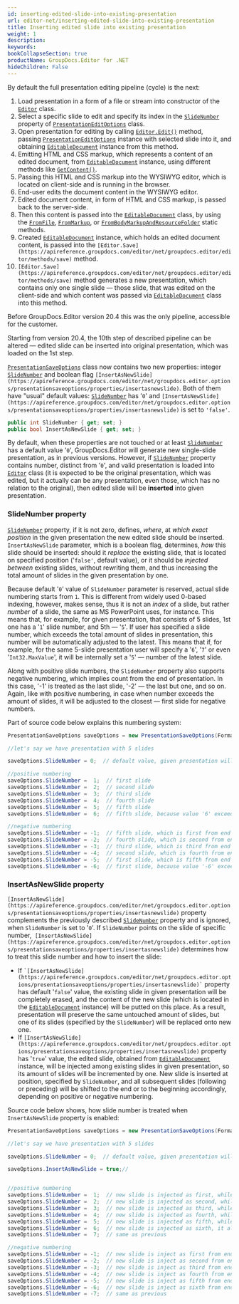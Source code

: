 ```yaml
---
id: inserting-edited-slide-into-existing-presentation
url: editor-net/inserting-edited-slide-into-existing-presentation
title: Inserting edited slide into existing presentation
weight: 1
description: 
keywords: 
bookCollapseSection: true
productName: GroupDocs.Editor for .NET
hideChildren: False
---
```

By default the full presentation editing pipeline (cycle) is the next:

1.  Load presentation in a form of a file or stream into constructor of the [`Editor`](https://apireference.groupdocs.com/editor/net/groupdocs.editor/editor) class.
2.  Select a specific slide to edit and specify its index in the [`SlideNumber`](https://apireference.groupdocs.com/editor/net/groupdocs.editor.options/presentationeditoptions/properties/slidenumber) property of [`PresentationEditOptions`](https://apireference.groupdocs.com/editor/net/groupdocs.editor.options/presentationeditoptions) class.
3.  Open presentation for editing by calling [`Editor.Edit()`](https://apireference.groupdocs.com/editor/net/groupdocs.editor/editor/methods/edit) method, passing [`PresentationEditOptions`](https://apireference.groupdocs.com/editor/net/groupdocs.editor.options/presentationeditoptions) instance with selected slide into it, and obtaining [`EditableDocument`](https://apireference.groupdocs.com/editor/net/groupdocs.editor/editabledocument) instance from this method.
4.  Emitting HTML and CSS markup, which represents a content of an edited document, from [`EditableDocument`](https://apireference.groupdocs.com/editor/net/groupdocs.editor/editabledocument) instance, using different methods like [`GetContent()`](https://apireference.groupdocs.com/editor/net/groupdocs.editor/editabledocument/methods/getcontent).
5.  Passing this HTML and CSS markup into the WYSIWYG editor, which is located on client-side and is running in the browser.
6.  End-user edits the document content in the WYSIWYG editor.
7.  Edited document content, in form of HTML and CSS markup, is passed back to the server-side.
8.  Then this content is passed into the [`EditableDocument`](https://apireference.groupdocs.com/editor/net/groupdocs.editor/editabledocument) class, by using the [`FromFile`](https://apireference.groupdocs.com/editor/net/groupdocs.editor/editabledocument/methods/fromfile), [`FromMarkup`](https://apireference.groupdocs.com/editor/net/groupdocs.editor/editabledocument/methods/frommarkup), or [`FromBodyMarkupAndResourceFolder`](https://apireference.groupdocs.com/editor/net/groupdocs.editor/editabledocument/methods/frombodymarkupandresourcefolder) static methods.
9.  Created [`EditableDocument`](https://apireference.groupdocs.com/editor/net/groupdocs.editor/editabledocument) instance, which holds an edited document content, is passed into the `[Editor.Save](https://apireference.groupdocs.com/editor/net/groupdocs.editor/editor/methods/save)` method.
10.  `[Editor.Save](https://apireference.groupdocs.com/editor/net/groupdocs.editor/editor/methods/save)` method generates a new presentation, which contains only one single slide — those slide, that was edited on the client-side and which content was passed via [`EditableDocument`](https://apireference.groupdocs.com/editor/net/groupdocs.editor/editabledocument) class into this method.

Before GroupDocs.Editor version 20.4 this was the only pipeline, accessible for the customer.

Starting from version 20.4, the 10th step of described pipeline can be altered — edited slide can be inserted into original presentation, which was loaded on the 1st step.

[`PresentationSaveOptions`](https://apireference.groupdocs.com/editor/net/groupdocs.editor.options/presentationsaveoptions) class now contains two new properties: integer [`SlideNumber`](https://apireference.groupdocs.com/editor/net/groupdocs.editor.options/presentationsaveoptions/properties/slidenumber) and boolean flag `[InsertAsNewSlide](https://apireference.groupdocs.com/editor/net/groupdocs.editor.options/presentationsaveoptions/properties/insertasnewslide)`. Both of them have "usual" default values: [`SlideNumber`](https://apireference.groupdocs.com/editor/net/groupdocs.editor.options/presentationsaveoptions/properties/slidenumber) has '`0`' and `[InsertAsNewSlide](https://apireference.groupdocs.com/editor/net/groupdocs.editor.options/presentationsaveoptions/properties/insertasnewslide)` is set to `'false'`.

```csharp
public int SlideNumber { get; set; }
public bool InsertAsNewSlide { get; set; }
```

By default, when these properties are not touched or at least [`SlideNumber`](https://apireference.groupdocs.com/editor/net/groupdocs.editor.options/presentationsaveoptions/properties/slidenumber) has a default value '`0`', GroupDocs.Editor will generate new single-slide presentation, as in previous versions. However, if [`SlideNumber`](https://apireference.groupdocs.com/editor/net/groupdocs.editor.options/presentationsaveoptions/properties/slidenumber) property contains number, distinct from '`0`', and valid presentation is loaded into [`Editor`](https://apireference.groupdocs.com/editor/net/groupdocs.editor/editor) class (it is expected to be the original presentation, which was edited, but it actually can be any presentation, even those, which has no relation to the original), then edited slide will be **inserted** into given presentation.

### SlideNumber property

[`SlideNumber`](https://apireference.groupdocs.com/editor/net/groupdocs.editor.options/presentationsaveoptions/properties/slidenumber) property, if it is not zero, defines, *where*, at *which exact position* in the given presentation the new edited slide should be inserted. `InsertAsNewSlide` parameter, which is a boolean flag, determines, *how* this slide should be inserted: should it *replace* the existing slide, that is located on specified position ('`false'`, default value), or it should be *injected between* existing slides, without rewriting them, and thus increasing the total amount of slides in the given presentation by one.

Because default '`0`' value of `SlideNumber` parameter is reserved, actual slide numbering starts from `1`. This is different from widely used 0-based indexing, however, makes sense, thus it is not an *index* of a slide, but rather *number* of a slide, the same as MS PowerPoint uses, for instance. This means that, for example, for given presentation, that consists of 5 slides, 1st one has a '`1`' slide number, and 5th — '`5`'. If user has specified a slide number, which exceeds the total amount of slides in presentation, this number will be automatically adjusted to the latest. This means that if, for example, for the same 5-slide presentation user will specify a '`6`', '`7`' or even '`Int32.MaxValue`', it will be internally set a '`5`' — number of the latest slide.

Along with positive slide numbers, the `SlideNumber` property also supports negative numbering, which implies count from the end of presentation. In this case, '-1' is treated as the last slide, '-2' — the last but one, and so on. Again, like with positive numbering, in case when number exceeds the amount of slides, it will be adjusted to the closest — first slide for negative numbers.

Part of source code below explains this numbering system:

```csharp
PresentationSaveOptions saveOptions = new PresentationSaveOptions(Formats.PresentationFormats.Pptx)

//let's say we have presentation with 5 slides

saveOptions.SlideNumber = 0;  // default value, given presentation will be ignored

//positive numbering
saveOptions.SlideNumber =  1;  // first slide
saveOptions.SlideNumber =  2;  // second slide 
saveOptions.SlideNumber =  3;  // third slide 
saveOptions.SlideNumber =  4;  // fourth slide 
saveOptions.SlideNumber =  5;  // fifth slide 
saveOptions.SlideNumber =  6;  // fifth slide, because value '6' exceeds the slides amount '5' and thus is adjusted to the closest

//negative numbering
saveOptions.SlideNumber = -1;  // fifth slide, which is first from end (last)
saveOptions.SlideNumber = -2;  // fourth slide, which is second from end (last but one)
saveOptions.SlideNumber = -3;  // third slide, which is third from end
saveOptions.SlideNumber = -4;  // second slide, which is fourth from end
saveOptions.SlideNumber = -5;  // first slide, which is fifth from end
saveOptions.SlideNumber = -6;  // first slide, because value '-6' exceeds the slides amount '5' and thus is adjusted to the closest
```

### InsertAsNewSlide property

`[InsertAsNewSlide](https://apireference.groupdocs.com/editor/net/groupdocs.editor.options/presentationsaveoptions/properties/insertasnewslide)` property complements the previously described [`SlideNumber`](https://apireference.groupdocs.com/editor/net/groupdocs.editor.options/presentationsaveoptions/properties/slidenumber) property and is ignored, when `SlideNumber` is set to '`0`'. If `SlideNumber` points on the slide of specific number,  `[InsertAsNewSlide](https://apireference.groupdocs.com/editor/net/groupdocs.editor.options/presentationsaveoptions/properties/insertasnewslide)` determines how to treat this slide number and how to insert the slide:

*   If `` `[InsertAsNewSlide](https://apireference.groupdocs.com/editor/net/groupdocs.editor.options/presentationsaveoptions/properties/insertasnewslide)` `` property has default '`false`' value, the existing slide in given presentation will be completely erased, and the content of the new slide (which is located in the [`EditableDocument`](https://apireference.groupdocs.com/editor/net/groupdocs.editor/editabledocument) instance) will be putted on this place. As a result, presentation will preserve the same untouched amount of slides, but one of its slides (specified by the `SlideNumber`) will be replaced onto new one.
*   If `[InsertAsNewSlide](https://apireference.groupdocs.com/editor/net/groupdocs.editor.options/presentationsaveoptions/properties/insertasnewslide)` property has '`true`' value, the edited slide, obtained from [`EditableDocument`](https://apireference.groupdocs.com/editor/net/groupdocs.editor/editabledocument) instance, will be injected among existing slides in given presentation, so its amount of slides will be incremented by one. New slide is inserted at position, specified by `SlideNumber`, and all subsequent slides (following or preceding) will be shifted to the end or to the beginning accordingly, depending on positive or negative numbering.

Source code below shows, how slide number is treated when `InsertAsNewSlide` property is enabled:

```csharp
PresentationSaveOptions saveOptions = new PresentationSaveOptions(Formats.PresentationFormats.Pptx)

//let's say we have presentation with 5 slides

saveOptions.SlideNumber = 0;  // default value, given presentation will be ignored, as well as InsertAsNewSlide

saveOptions.InsertAsNewSlide = true;//


//positive numbering
saveOptions.SlideNumber =  1;  // new slide is injected as first, while all following (including 'old' 1st) are shifting to the end
saveOptions.SlideNumber =  2;  // new slide is injected as second, while 2nd, 3rh, 4th and 5th are shifting to the end
saveOptions.SlideNumber =  3;  // new slide is injected as third, while 3rh, 4th and 5th are shifting to the end
saveOptions.SlideNumber =  4;  // new slide is injected as fourth, while 4th and 5th are shifting to the end
saveOptions.SlideNumber =  5;  // new slide is injected as fifth, while 5th is shifting to the end and becomes 6th
saveOptions.SlideNumber =  6;  // new slide is injected as sixth, it already becomes the latest, none of existing slides are shifthing to the end
saveOptions.SlideNumber =  7;  // same as previous

//negative numbering
saveOptions.SlideNumber = -1;  // new slide is inject as first from end (it becomes sixth if starting from beginning), none of existing slides are shifthing to the end
saveOptions.SlideNumber = -2;  // new slide is inject as second from end (it becomes fifth if starting from beginning), following single slide is shifting to the end
saveOptions.SlideNumber = -3;  // new slide is inject as third from end (it becomes fourth if starting from beginning), two following slides are shifting to the end
saveOptions.SlideNumber = -4;  // new slide is inject as fourth from end (it becomes third if starting from beginning), three following slides are shifting to the end
saveOptions.SlideNumber = -5;  // new slide is inject as fifth from end (it becomes second if starting from beginning), four following slides are shifting to the end
saveOptions.SlideNumber = -6;  // new slide is inject as sixth from end (it becomes first if starting from beginning), five following slides are shifting to the end
saveOptions.SlideNumber = -7;  // same as previous
```

